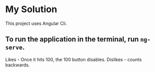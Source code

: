 # My Solution

This project uses Angular Cli.

To run the application in the terminal, run `ng-serve`.
----------------
Likes - Once it hits 100, the 100 button disables. 
Dislikes - counts backwards.
